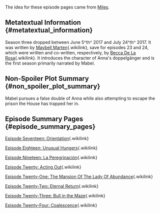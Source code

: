 The idea for these episode pages came from
[Miles](https://fairy-hill.tumblr.com/).

## Metatextual Information {#metatextual_information}

Season three dropped between June 5^th^ 2017 and July 24^th^ 2017. It
was written by [Maybell
Marten](Maybell_Marten "Maybell Marten"){.wikilink}, save for episodes
23 and 24, which were written and co-written, respectively, by [Becca De
La Rosa](Becca_De_La_Rosa "Becca De La Rosa"){.wikilink}. It introduces
the character of Anna\'s doppelgänger and is the first season primarily
narrated by Mabel.

## Non-Spoiler Plot Summary {#non_spoiler_plot_summary}

Mabel pursues a false double of Anna while also attempting to escape the
prison the House has trapped her in.

## Episode Summary Pages {#episode_summary_pages}

[Episode Seventeen:
Orientation](Episode_Seventeen:_Orientation "Episode Seventeen: Orientation"){.wikilink}

[Episode Eighteen: Unusual
Hungers](Episode_Eighteen:_Unusual_Hungers "Episode Eighteen: Unusual Hungers"){.wikilink}

[Episode Nineteen: La
Peregrinación](Episode_Nineteen:_La_Peregrinación "Episode Nineteen: La Peregrinación"){.wikilink}

[Episode Twenty: Acting
Out](Episode_Twenty:_Acting_Out "Episode Twenty: Acting Out"){.wikilink}

[Episode Twenty-One: The Mansion Of The Lady Of
Abundance](Episode_Twenty-One:_The_Mansion_Of_The_Lady_Of_Abundance "Episode Twenty-One: The Mansion Of The Lady Of Abundance"){.wikilink}

[Episode Twenty-Two: Eternal
Return](Episode_Twenty-Two:_Eternal_Return "Episode Twenty-Two: Eternal Return"){.wikilink}

[Episode Twenty-Three: Bull in the
Maze](Episode_Twenty-Three:_Bull_in_the_Maze "Episode Twenty-Three: Bull in the Maze"){.wikilink}

[Episode Twenty-Four:
Coalescence](Episode_Twenty-Four:_Coalescence "Episode Twenty-Four: Coalescence"){.wikilink}
